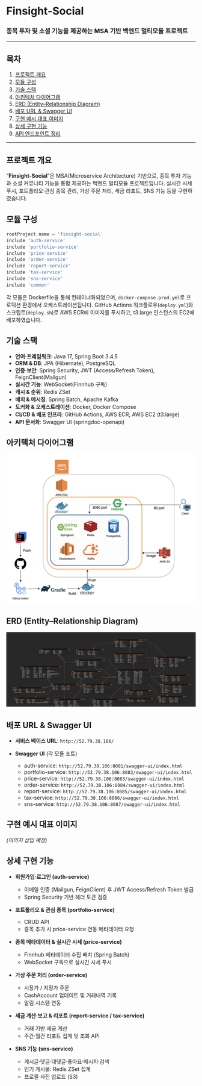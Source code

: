 # Finsight-Social

### 종목 투자 및 소셜 기능을 제공하는 MSA 기반 백엔드 멀티모듈 프로젝트

---

## 목차

1. [프로젝트 개요](#프로젝트-개요)
2. [모듈 구성](#모듈-구성)
3. [기술 스택](#기술-스택)
4. [아키텍처 다이어그램](#아키텍처-다이어그램)
5. [ERD (Entity–Relationship Diagram)](#erd-entity–relationship-diagram)
6. [배포 URL & Swagger UI](#배포-url--swagger-ui)
7. [구현 예시 대표 이미지](#구현-예시-대표-이미지)
8. [상세 구현 기능](#상세-구현-기능)
9. [API 엔드포인트 정리](#api-엔드포인트-정리)

---

## 프로젝트 개요

“**Finsight-Social**”은 MSA(Microservice Architecture) 기반으로, 종목 투자 기능과 소셜 커뮤니티 기능을 통합 제공하는 백엔드 멀티모듈 프로젝트입니다. 실시간 시세 푸시, 포트폴리오·관심 종목 관리, 가상 주문 처리, 세금 리포트, SNS 기능 등을 구현하였습니다.

## 모듈 구성

```groovy
rootProject.name = 'finsight-social'
include 'auth-service'
include 'portfolio-service'
include 'price-service'
include 'order-service'
include 'report-service'
include 'tax-service'
include 'sns-service'
include 'common'
```

각 모듈은 Dockerfile을 통해 컨테이너화되었으며, `docker-compose.prod.yml`로 프로덕션 환경에서 오케스트레이션됩니다. GitHub Actions 워크플로우(`deploy.yml`)와 스크립트(`deploy.sh`)로 AWS ECR에 이미지를 푸시하고, t3.large 인스턴스의 EC2에 배포하였습니다.

## 기술 스택

* **언어·프레임워크**: Java 17, Spring Boot 3.4.5
* **ORM & DB**: JPA (Hibernate), PostgreSQL
* **인증·보안**: Spring Security, JWT (Access/Refresh Token), FeignClient(Mailgun)
* **실시간 기능**: WebSocket(Finnhub 구독)
* **캐시 & 순위**: Redis ZSet
* **배치 & 메시징**: Spring Batch, Apache Kafka
* **도커화 & 오케스트레이션**: Docker, Docker Compose
* **CI/CD & 배포 인프라**: GitHub Actions, AWS ECR, AWS EC2 (t3.large)
* **API 문서화**: Swagger UI (springdoc-openapi)

## 아키텍처 다이어그램

![아키텍처 다이어그램](docs/architecture.png)

## ERD (Entity–Relationship Diagram)

![ERD 다이어그램](docs/erd.png)

## 배포 URL & Swagger UI

* **서비스 베이스 URL**: `http://52.79.38.106/`
* **Swagger UI** (각 모듈 포트)

  * auth-service: `http://52.79.38.106:8081/swagger-ui/index.html`
  * portfolio-service: `http://52.79.38.106:8082/swagger-ui/index.html`
  * price-service: `http://52.79.38.106:8083/swagger-ui/index.html`
  * order-service: `http://52.79.38.106:8084/swagger-ui/index.html`
  * report-service: `http://52.79.38.106:8085/swagger-ui/index.html`
  * tax-service: `http://52.79.38.106:8086/swagger-ui/index.html`
  * sns-service: `http://52.79.38.106:8087/swagger-ui/index.html`

## 구현 예시 대표 이미지

*(이미지 삽입 예정)*

## 상세 구현 기능

* **회원가입·로그인 (auth-service)**

  * 이메일 인증 (Mailgun, FeignClient) 후 JWT Access/Refresh Token 발급
  * Spring Security 기반 헤더 토큰 검증
* **포트폴리오 & 관심 종목 (portfolio-service)**

  * CRUD API
  * 종목 추가 시 price-service 연동 메타데이터 요청
* **종목 메타데이터 & 실시간 시세 (price-service)**

  * Finnhub 메타데이터 수집 배치 (Spring Batch)
  * WebSocket 구독으로 실시간 시세 푸시
* **가상 주문 처리 (order-service)**

  * 시장가 / 지정가 주문
  * CashAccount 업데이트 및 거래내역 기록
  * 알림 시스템 연동
* **세금 계산·보고 & 리포트 (report-service / tax-service)**

  * 거래 기반 세금 계산
  * 주간·월간 리포트 집계 및 조회 API
* **SNS 기능 (sns-service)**

  * 게시글·댓글·대댓글·좋아요·메시지·검색
  * 인기 게시물: Redis ZSet 집계
  * 프로필 사진 업로드 (S3)

